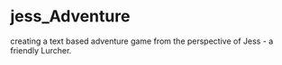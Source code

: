 # jess_Adventure
creating a text based adventure game from the perspective of Jess - a friendly Lurcher.
